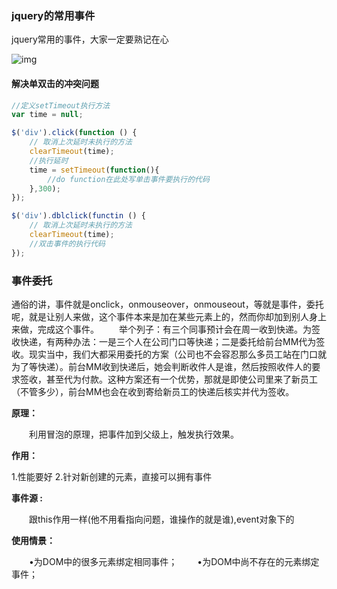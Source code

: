 ### jquery的常用事件

jquery常用的事件，大家一定要熟记在心

![img](https://images2018.cnblogs.com/blog/1364810/201806/1364810-20180603180055274-1034449014.png)

#### 解决单双击的冲突问题

```javascript
//定义setTimeout执行方法
var time = null;

$('div').click(function () {
    // 取消上次延时未执行的方法
    clearTimeout(time);
    //执行延时
    time = setTimeout(function(){
        //do function在此处写单击事件要执行的代码
    },300);
});

$('div').dblclick(functin () {
    // 取消上次延时未执行的方法
    clearTimeout(time);
    //双击事件的执行代码
});
```



### 事件委托 

通俗的讲，事件就是onclick，onmouseover，onmouseout，等就是事件，委托呢，就是让别人来做，这个事件本来是加在某些元素上的，然而你却加到别人身上来做，完成这个事件。
　　举个列子：有三个同事预计会在周一收到快递。为签收快递，有两种办法：一是三个人在公司门口等快递；二是委托给前台MM代为签收。现实当中，我们大都采用委托的方案（公司也不会容忍那么多员工站在门口就为了等快递）。前台MM收到快递后，她会判断收件人是谁，然后按照收件人的要求签收，甚至代为付款。这种方案还有一个优势，那就是即使公司里来了新员工（不管多少），前台MM也会在收到寄给新员工的快递后核实并代为签收。

**原理：**

　　利用冒泡的原理，把事件加到父级上，触发执行效果。

**作用：**

1.性能要好
2.针对新创建的元素，直接可以拥有事件

**事件源 :**

　　跟this作用一样(他不用看指向问题，谁操作的就是谁),event对象下的

**使用情景：**

　　•为DOM中的很多元素绑定相同事件；
　　•为DOM中尚不存在的元素绑定事件； 
